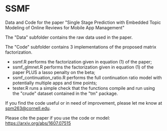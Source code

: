# SSMF
Data and Code for the paper "Single Stage Prediction with Embedded Topic Modeling of Online Reviews for Mobile App Management"

The "Data" subfolder contains the raw data used in the paper. 

The "Code" subfolder contains 3 implementations of the proposed matrix factorization. 
  + ssmf.R  performs the factorization given in equation (1) of the paper; 
  + ssmf_glmnet.R performs the factorization given in equation (1) of the paper PLUS a lasso penalty on the beta; 
  + ssmf_continuation_ratio.R performs the full continuation ratio model with potentially multiple apps and time points; 
  + tester.R runs a simple check that the functions compile and run using the "crude" dataset contained in the "tm" package. 

If you find the code useful or in need of improvement, please let me know at spm263@cornell.edu.

Please cite the paper if you use the code or model: https://arxiv.org/abs/1607.07515

